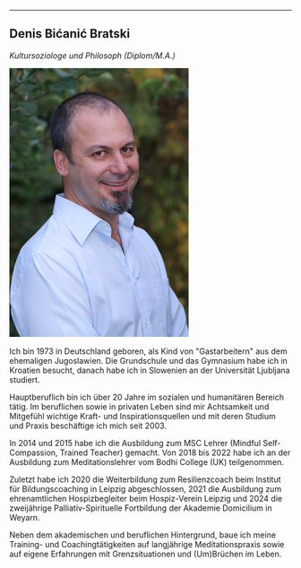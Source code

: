 
---
## Denis Bićanić Bratski
*Kultursoziologe und Philosoph (Diplom/M.A.)*

![Denis Bicanic](/images/denis.jpg)

Ich bin 1973 in Deutschland geboren, als Kind von "Gastarbeitern" aus dem ehemaligen Jugoslawien. Die Grundschule und das Gymnasium habe ich in Kroatien besucht, danach habe ich in Slowenien an der Universität Ljubljana studiert. 

Hauptberuflich bin ich über 20 Jahre im sozialen und humanitären Bereich tätig. Im beruflichen sowie in privaten Leben sind mir Achtsamkeit und Mitgefühl wichtige Kraft- und Inspirationsquellen und mit deren Studium und Praxis beschäftige ich mich seit 2003. 

In 2014 und 2015 habe ich die Ausbildung zum MSC Lehrer (Mindful Self-Compassion, Trained Teacher) gemacht. Von 2018 bis 2022 habe ich an der Ausbildung zum Meditationslehrer vom Bodhi College (UK) teilgenommen.   

Zuletzt habe ich 2020 die Weiterbildung zum Resilienzcoach beim Institut für Bildungscoaching in Leipzig abgeschlossen, 2021 die Ausbildung zum ehrenamtlichen Hospizbegleiter beim Hospiz-Verein Leipzig und 2024 die zweijährige Palliativ-Spirituelle Fortbildung der Akademie Domicilium in Weyarn.

Neben dem akademischen und beruflichen Hintergrund, baue ich meine Training- und Coachingtätigkeiten auf langjährige Meditationspraxis sowie auf eigene Erfahrungen mit Grenzsituationen und (Um)Brüchen im Leben.




